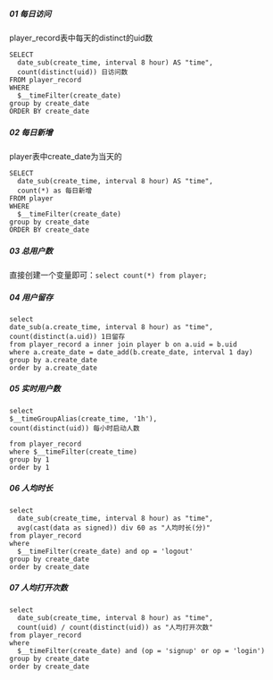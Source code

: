 ##### 01 每日访问

player_record表中每天的distinct的uid数

```mysql
SELECT
  date_sub(create_time, interval 8 hour) AS "time",
  count(distinct(uid)) 日访问数
FROM player_record
WHERE
  $__timeFilter(create_date)
group by create_date
ORDER BY create_date
```



##### 02 每日新增

player表中create_date为当天的

```mysql
SELECT
  date_sub(create_time, interval 8 hour) AS "time",
  count(*) as 每日新增
FROM player
WHERE
  $__timeFilter(create_date)
group by create_date
ORDER BY create_date
```



##### 03 总用户数

直接创建一个变量即可：`select count(*) from player;`



##### 04 用户留存

```mysql
select 
date_sub(a.create_time, interval 8 hour) as "time",
count(distinct(a.uid)) 1日留存
from player_record a inner join player b on a.uid = b.uid
where a.create_date = date_add(b.create_date, interval 1 day)
group by a.create_date
order by a.create_date
```



##### 05 实时用户数

```mysql
select 
$__timeGroupAlias(create_time, '1h'),
count(distinct(uid)) 每小时启动人数

from player_record
where $__timeFilter(create_time)
group by 1
order by 1
```



##### 06 人均时长

```mysql
select
  date_sub(create_time, interval 8 hour) as "time",
  avg(cast(data as signed)) div 60 as "人均时长(分)"
from player_record
where
  $__timeFilter(create_date) and op = 'logout'
group by create_date
order by create_date
```



##### 07 人均打开次数

```mysql
select
  date_sub(create_time, interval 8 hour) as "time",
  count(uid) / count(distinct(uid)) as "人均打开次数"
from player_record
where
  $__timeFilter(create_date) and (op = 'signup' or op = 'login')
group by create_date
order by create_date
```

